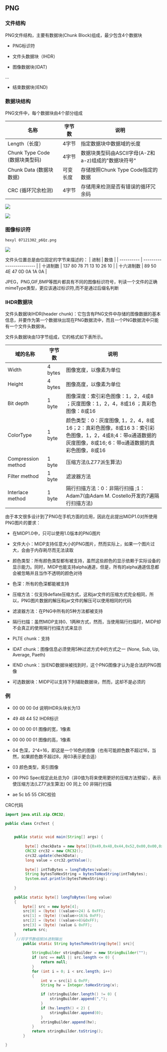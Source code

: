 <!--
 * @Description: 
 * @Version: 1.0
 * @Author: DaLao
 * @Email: dalao_li@163.com
 * @Date: 2022-03-01 21:46:15
 * @LastEditors: DaLao
 * @LastEditTime: 2022-03-02 22:56:21
-->

## PNG


### 文件结构

PNG文件结构，主要有数据块(Chunk Block)组成，最少包含4个数据块

- PNG标识符

- 文件头数据块（IHDR）

- 图像数据块(IDAT)

...

- 结束数据块(IEND)


### 数据块结构

PNG文件中，每个数据块由4个部分组成

| 名称                           | 字节数   | 说明                                                |
| ------------------------------ | -------- | --------------------------------------------------- |
| Length（长度）                 | 4字节    | 指定数据块中数据域的长度                            |
| Chunk Type Code (数据块类型码) | 4字节    | 数据块类型码由ASCII字母(A-Z和a-z)组成的"数据块符号" |
| Chunk Data (数据块数据)        | 可变长度 | 存储按照Chunk Type Code指定的数据                   |
| CRC (循环冗余检测)             | 4字节    | 存储用来检测是否有错误的循环冗余码                  |

![](https://cdn.hurra.ltd/img/07121302_p6Qz.png)

![](https://cdn.hurra.ltd/img/20220302224513.png)


### 图像标识符

```sh
hexyl 07121302_p6Qz.png  
```

![](https://cdn.hurra.ltd/img/20220302224715.png)

文件头位置总是由位固定的字节来描述的：
| 进制       | 数值                     |
| ---------- | ------------------------ |
| 十进制数   | 137 80 78 71 13 10 26 10 |
| 十六进制数 | 89 50 4E 47 0D 0A 1A 0A  |

JPEG，PNG,GIF,BMP等图片都具有不同的图像标识符号，判读一个文件的正确mimeType类型，更应该通过标识符,而不是通过后缀名判断


### IHDR数据块

文件头数据块IHDR(header chunk)：它包含有PNG文件中存储的图像数据的基本信息，并要作为第一个数据块出现在PNG数据流中，而且一个PNG数据流中只能有一个文件头数据块。

文件头数据块由13字节组成，它的格式如下表所示。

| 域的名称           | 字节数  | 说明                                                                                                                                                       |
| ------------------ | ------- | ---------------------------------------------------------------------------------------------------------------------------------------------------------- |
| Width              | 4 bytes | 图像宽度，以像素为单位                                                                                                                                     |
| Height             | 4 bytes | 图像高度，以像素为单位                                                                                                                                     |
| Bit depth          | 1 byte  | 图像深度：索引彩色图像：1，2，4或8 ；灰度图像：1，2，4，8或16 ；真彩色图像：8或16                                                                          |
| ColorType          | 1 byte  | 颜色类型：0：灰度图像, 1，2，4，8或16；2：真彩色图像，8或16 3：索引彩色图像，1，2，4或8;4：带α通道数据的灰度图像，8或16; 6：带α通道数据的真彩色图像，8或16 |
| Compression method | 1 byte  | 压缩方法(LZ77派生算法)                                                                                                                                     |
| Filter method      | 1 byte  | 滤波器方法                                                                                                                                                 |
| Interlace method   | 1 byte  | 隔行扫描方法：0：非隔行扫描 ;1： Adam7(由Adam M. Costello开发的7遍隔行扫描方法)                                                                            |

由于本文很多设计到了PNG在手机方面的应用，因此在此提出MIDP1.0对所使用PNG图片的要求：

- 在MIDP1.0中，只可以使用1.0版本的PNG图片

- 文件大小：MIDP支持任意大小的PNG图片，然而实际上，如果一个图片过大，会由于内存耗尽而无法读取

- 颜色类型：所有颜色类型都有被支持，虽然这些颜色的显示依赖于实际设备的显示能力。同时，MIDP也能支持alpha通道，但是，所有的alpha通道信息都会被忽略并且当作不透明的颜色对待

- 色深：所有的色深都能被支持

- 压缩方法：仅支持deflate压缩方式，这和jar文件的压缩方式完全相同，所以，PNG图片数据的解压和jar文件的解压可以使用相同的代码

- 滤波器方法：在PNG中所有的5种方法都被支持

- 隔行扫描：虽然MIDP支持0、1两种方式，然而，当使用隔行扫描时，MIDP却不会真正的使用隔行扫描方式来显示

- PLTE chunk：支持

- IDAT chunk：图像信息必须使用5种过滤方式中的方式之一 (None, Sub, Up, Average, Paeth)

- IEND chunk：当IEND数据块被找到时，这个PNG图像才认为是合法的PNG图像

- 可选数据块：MIDP可以支持下列辅助数据块，然而，这却不是必须的

### 例

- 00 00 00 0d 说明IHDR头块长为13

- 49 48 44 52 IHDR标识

- 00 00 00 01 图像的宽，1像素

- 00 00 00 01 图像的高，1像素

- 04 色深，2^4=16，即这是一个16色的图像（也有可能颜色数不超过16，当然，如果颜色数不超过8，用03表示更合适）

- 03 颜色类型，索引图像

- 00 PNG Spec规定此处总为0（非0值为将来使用更好的压缩方法预留），表示使压缩方法(LZ77派生算法)
00 同上
00 非隔行扫描

- ae 5c b5 55 CRC校验

CRC代码

```java
import java.util.zip.CRC32;

public class CrcTest {

    
    public static void main(String[] args) {
            
         byte[] checkData = new byte[]{0x49,0x48,0x44,0x52,0x00,0x00,0x00, 0x08,0x00,0x00,0x00, 0x08,0x04,0x03,0x00,0x00,0x00};
         CRC32 crc32 = new CRC32();  
         crc32.update(checkData);
         long value = crc32.getValue();
         
         byte[] intToBytes = longToBytes(value);
         String bytesToHexString = bytesToHexString(intToBytes);
         System.out.println(bytesToHexString);
         
    }
    
    public static byte[] longToBytes(long value)   
    {   
        byte[] src = new byte[4];  
        src[0] = (byte) ((value>>24) & 0xFF);  
        src[1] = (byte) ((value>>16)& 0xFF);  
        src[2] = (byte) ((value>>8)&0xFF);    
        src[3] = (byte) (value & 0xFF);       
        return src;  
    } 
     //将字节数组按16进制输出
        public static String bytesToHexString(byte[] src){
            
            StringBuilder stringBuilder = new StringBuilder("");
            if (src == null || src.length <= 0) {
                return null;
            }
            for (int i = 0; i < src.length; i++)
            {
                int v = src[i] & 0xFF;
                String hv = Integer.toHexString(v);

                if (stringBuilder.length() != 0) {
                    stringBuilder.append(",");
                }
                if (hv.length() < 2) {
                    stringBuilder.append(0);
                }
                stringBuilder.append(hv);
            }
            return stringBuilder.toString();
        }

}

```
